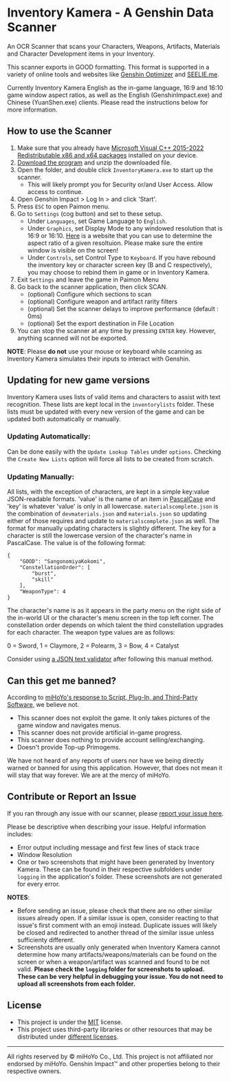 # Inventory Kamera - A Genshin Data Scanner
An OCR Scanner that scans your Characters, Weapons, Artifacts, Materials and Character Development items in your Inventory.

This scanner exports in GOOD formatting. This format is supported in a variety of online tools and websites like [Genshin Optimizer](https://frzyc.github.io/genshin-optimizer/#/) and [SEELIE.me](https://seelie.me/).


Currently Inventory Kamera English as the in-game language, 16:9 and 16:10 game window aspect ratios, as well as the English (GenshinImpact.exe) and Chinese (YuanShen.exe) clients. Please read the instructions below for more information.


## How to use the Scanner
1. Make sure that you already have [Microsoft Visual C++ 2015-2022 Redistributable x86 and x64 packages](https://docs.microsoft.com/en-us/cpp/windows/latest-supported-vc-redist?view=msvc-170#visual-studio-2015-2017-2019-and-2022) installed on your device.
2. [Download the program](https://github.com/Andrewthe13th/Inventory_Kamera/releases) and unzip the downloaded file.
3. Open the folder, and double click `InventoryKamera.exe` to start up the scanner.
    - This will likely prompt you for Security or/and User Access. Allow access to continue.
4. Open Genshin Impact > Log In > and click 'Start'. 
5. Press `ESC` to open Paimon menu.
6. Go to `Settings` (cog button) and set to these setup.
   - Under `Languages`, set Game Language to `English`.
   - Under `Graphics`, set Display Mode to any windowed resolution that is 16:9 or 16:10. [Here](https://andrew.hedges.name/experiments/aspect_ratio/) is a website that you can use to determine the aspect ratio of a given resoltuion. Please make sure the entire window is visible on the screen!
   - Under `Controls`, set Control Type to `Keyboard`. If you have rebound the inventory key or character screen key (B and C respectively), you may choose to rebind them in game or in Inventory Kamera.
7. Exit `Settings` and leave the game in Paimon Menu
8. Go back to the scanner application, then click SCAN.
   - (optional) Configure which sections to scan
   - (optional) Configure weapon and artifact rarity filters
   - (optional) Set the scanner delays to improve performance (default : 0ms)
   - (optional) Set the export destination in File Location
9. You can stop the scanner at any time by pressing `ENTER` key. However, anything scanned will not be exported.

**NOTE**: Please **do not** use your mouse or keyboard while scanning as Inventory Kamera simulates their inputs to interact with Genshin. 

## Updating for new game versions

Inventory Kamera uses lists of valid items and characters to assist with text recognition. These lists are kept local in the `inventorylists` folder. These lists must be updated with every new version of the game and can be updated both automatically or manually.

### **Updating Automatically:** 
Can be done easily with the `Update Lookup Tables` under `options`. Checking the `Create New Lists` option will force all lists to be created from scratch.

### **Updating Manually:**
All lists, with the exception of characters, are kept in a simple key:value JSON-readable formats. 'value' is the name of an item in [PascalCase](https://en.wikipedia.org/wiki/Naming_convention_(programming)#Examples_of_multiple-word_identifier_formats) and 'key' is whatever 'value' is only in all lowercase. `materialscomplete.json` is the combination of `devmaterials.json` and `materials.json` so updating either of those requires and update to `materialscomplete.json`  as well. The format for manually updating characters is slightly different. The key for a character is still the lowercase version of the character's name in PascalCase. The value is of the following format:

```
{
    "GOOD": "SangonomiyaKokomi",
    "ConstellationOrder": [
        "burst",
        "skill"
    ],
    "WeaponType": 4
}
```
The character's name is as it appears in the party menu on the right side of the in-world UI or the character's menu screen in the top left corner. The constellation order depends on which talent the third constellation upgrades for each character. The weapon type values are as follows:

0 = Sword, 1 = Claymore, 2 = Polearm, 3 = Bow, 4 = Catalyst

Consider using [a JSON text validator](https://jsonlint.com/) after following this manual method.

## Can this get me banned?
 According to [miHoYo's response to Script, Plug-In, and Third-Party Software](https://genshin.mihoyo.com/en/news/detail/5763), we believe not. 
- This scanner does not exploit the game. It only takes pictures of the game window and navigates menus.
- This scanner does not provide artificial in-game progress.
- This scanner does nothing to provide account selling/exchanging.
- Doesn't provide Top-up Primogems. 

We have not heard of any reports of users nor have we being directly warned or banned for using this application. However, that does not mean it will stay that way forever. We are at the mercy of miHoYo.

## Contribute or Report an Issue
If you ran through any issue with our scanner, please [report your issue here](https://github.com/Andrewthe13th/Inventory_Kamera/issues).

Please be descriptive when describing your issue. Helpful information includes:

* Error output including message and first few lines of stack trace
* Window Resolution
* One or two screenshots that might have been generated by Inventory Kamera. These can be found in their respective subfolders under `logging` in the application's folder. These screenshots are not generated for every error.




**NOTES**:
* Before sending an issue, please check that there are no other similar issues already open. If a similar issue is open, consider reacting to that issue's first comment with an emoji instead. Duplicate issues will likely be closed and redirected to another thread of the similar issue unless sufficienty different.
* Screenshots are usually only generated when Inventory Kamera cannot determine how many artifacts/weapons/materials can be found on the screen or when a weapon/artifact was scanned and found to be not valid. **Please check the `logging` folder for screenshots to upload. These can be very helpful in debugging your issue. You do not need to upload all screenshots from each folder.**


## License
* This project is under the [MIT](LICENSE.md) license.
* This project uses third-party libraries or other resources that may be
distributed under [different licenses](THIRD-PARTY-NOTICES.md).

---

All rights reserved by © miHoYo Co., Ltd. This project is not affiliated nor endorsed by miHoYo. Genshin Impact™ and other properties belong to their respective owners.
